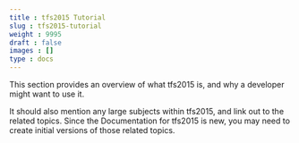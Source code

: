 ```yaml
---
title : tfs2015 Tutorial
slug : tfs2015-tutorial
weight : 9995
draft : false
images : []
type : docs
---
```


This section provides an overview of what tfs2015 is, and why a developer might want to use it.

It should also mention any large subjects within tfs2015, and link out to the related topics.  Since the Documentation for tfs2015 is new, you may need to create initial versions of those related topics.

